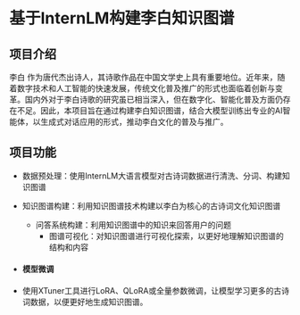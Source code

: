 # 基于InternLM构建李白知识图谱
## 项目介绍
李白 作为唐代杰出诗人，其诗歌作品在中国文学史上具有重要地位。近年来，随着数字技术和人工智能的快速发展，传统文化普及推广的形式也面临着创新与变革。国内外对于李白诗歌的研究虽已相当深入，但在数字化、智能化普及方面仍存在不足。因此，本项目旨在通过构建李白知识图谱，结合大模型训练出专业的AI智能体，以生成式对话应用的形式，推动李白文化的普及与推广。
## 项目功能
-   数据预处理：使用InternLM大语言模型对古诗词数据进行清洗、分词、构建知识图谱
    
-   知识图谱构建：利用知识图谱技术构建以李白为核心的古诗词文化知识图谱
    
    -   问答系统构建：利用知识图谱中的知识来回答用户的问题
        -   图谱可视化：对知识图谱进行可视化探索，以更好地理解知识图谱的结构和内容
- #### 模型微调

-   使用XTuner工具进行LoRA、QLoRA或全量参数微调，让模型学习更多的古诗词数据，以便更好地生成知识图谱。
